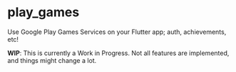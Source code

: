 # play_games

Use Google Play Games Services on your Flutter app; auth, achievements, etc!

**WIP**: This is currently a Work in Progress. Not all features are implemented, and things might change a lot.
